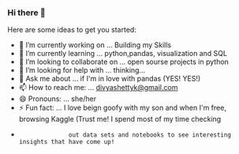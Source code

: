 ### Hi there 👋

Here are some ideas to get you started:

- 🔭 I’m currently working on ... Building my Skills 
- 🌱 I’m currently learning ... python,pandas, visualization and SQL
- 👯 I’m looking to collaborate on ... open sourse projects in python 
- 🤔 I’m looking for help with ... thinking...
- 💬 Ask me about ... if I'm  in love with pandas (YES! YES!)
- 📫 How to reach me: ... divyashettyk@gmail.com
- 😄 Pronouns: ... she/her
- ⚡ Fun fact: ... I love beign goofy with my son and when I'm free, browsing Kaggle (Trust me! I spend most of my time checking 
-                   out data sets and notebooks to see interesting insights that have come up! 
